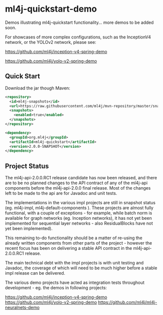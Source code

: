 # ml4j-quickstart-demo

Demos illustrating ml4j-quickstart functionality... more demos to be added soon.

For showcases of more complex configurations, such as the InceptionV4 network, or the YOLOv2 network, please see:

https://github.com/ml4j/inception-v4-spring-demo

https://github.com/ml4j/yolo-v2-spring-demo


## Quick Start ##

Download the jar though Maven:

```xml
<repository>
  <id>ml4j-snapshots</id>
  <url>https://raw.githubusercontent.com/ml4j/mvn-repository/master/snapshots</url>	
  <snapshots>
    <enabled>true</enabled>
  </snapshots>
</repository>
```

```xml
<dependency>
  <groupId>org.ml4j</groupId>
  <artifactId>ml4j-quickstart</artifactId>
  <version>2.0.0-SNAPSHOT</version>
</dependency>
```

## Project Status ##

The ml4j-api-2.0.0.RC1 release candidate has now been released, and there are to be no planned changes to the API contract of any of the ml4j-api components before the ml4j-api-2.0.0 final release.   Most of the changes left to be made to the api are for Javadoc and unit tests.

The implementations in the various impl projects are still in snapshot status (eg. ml4j-impl,  ml4j-default-components ).  These projects are almost fully functional, with a couple of exceptions - for example, while batch norm is available for graph networks (eg. Inception networks), it has not yet been implemented for sequential layer networks - also ResidualBlocks have not yet been implemented). 

This remaining to-do functionality should be a matter of re-using the already written components from other parts of the project - however the recent focus has been on delivering a stable API contract in the ml4j-api-2.0.0.RC1 release.

The main technical debt with the impl projects is with unit testing and Javadoc, the coverage of which will need to be much higher before a stable impl release can be delivered.

The various demo projects have acted as integration tests throughout development - eg. the demos in following projects:

https://github.com/ml4j/inception-v4-spring-demo
https://github.com/ml4j/yolo-v2-spring-demo
https://github.com/ml4j/ml4j-neuralnets-demo

